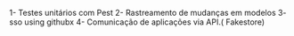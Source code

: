 1- Testes unitários com Pest
2- Rastreamento de mudanças em modelos
3- sso using githubx
4- Comunicação de aplicações via API.( Fakestore) 